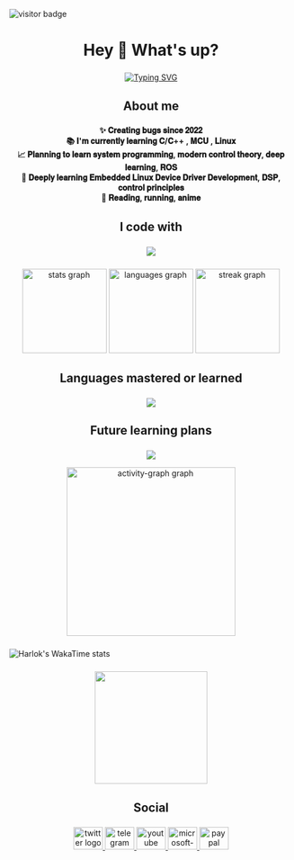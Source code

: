 

![visitor badge](https://visitor-badge.laobi.icu/badge?page_id=hyastar&left_color=red&right_color=green) 

<h1 align="center">Hey 👋 What's up?</h1>

###

<div align="center">

[![Typing SVG](https://readme-typing-svg.herokuapp.com?font=Fredoka&size=28&duration=3000&pause=1000&color=2ED5D1F6&background=6328FF00&center=true&vCenter=true&multiline=true&repeat=true&width=600&height=140&lines=My+name+is+hyastar;I'm+a+student+from+YTU;passionate+about+IoT+application+technologies)](https://git.io/typing-svg)

</div>

###

<h2 align="center">About me</h2>

###

<p align="center">
  <b>
    ✨ 𝐂𝐫𝐞𝐚𝐭𝐢𝐧𝐠 𝐛𝐮𝐠𝐬 𝐬𝐢𝐧𝐜𝐞 𝟐𝟎𝟐𝟐<br/>
    📚 𝐈'𝐦 𝐜𝐮𝐫𝐫𝐞𝐧𝐭𝐥𝐲 𝐥𝐞𝐚𝐫𝐧𝐢𝐧𝐠 𝐂/𝐂++ , 𝐌𝐂𝐔 , 𝐋𝐢𝐧𝐮𝐱 <br/>
    📈 𝐏𝐥𝐚𝐧𝐧𝐢𝐧𝐠 𝐭𝐨 𝐥𝐞𝐚𝐫𝐧 𝐬𝐲𝐬𝐭𝐞𝐦 𝐩𝐫𝐨𝐠𝐫𝐚𝐦𝐦𝐢𝐧𝐠, 𝐦𝐨𝐝𝐞𝐫𝐧 𝐜𝐨𝐧𝐭𝐫𝐨𝐥 𝐭𝐡𝐞𝐨𝐫𝐲, 𝐝𝐞𝐞𝐩 𝐥𝐞𝐚𝐫𝐧𝐢𝐧𝐠, 𝐑𝐎𝐒<br/>
    🎯 𝐃𝐞𝐞𝐩𝐥𝐲 𝐥𝐞𝐚𝐫𝐧𝐢𝐧𝐠 𝐄𝐦𝐛𝐞𝐝𝐝𝐞𝐝 𝐋𝐢𝐧𝐮𝐱 𝐃𝐞𝐯𝐢𝐜𝐞 𝐃𝐫𝐢𝐯𝐞𝐫 𝐃𝐞𝐯𝐞𝐥𝐨𝐩𝐦𝐞𝐧𝐭, 𝐃𝐒𝐏, 𝐜𝐨𝐧𝐭𝐫𝐨𝐥 𝐩𝐫𝐢𝐧𝐜𝐢𝐩𝐥𝐞𝐬<br/>
    🎨 𝐑𝐞𝐚𝐝𝐢𝐧𝐠, 𝐫𝐮𝐧𝐧𝐢𝐧𝐠, 𝐚𝐧𝐢𝐦𝐞<br/>
  </b>
</p>

###

<h2 align="center">I code with</h2>

###

<p align="center">
  <a href="https://skillicons.de">
    <img src="https://skillicons.dev/icons?i=c,cpp,linux,qt,matlab" />
  </a>
</p>

###

<div align="center">
  <img src="https://github-readme-stats.vercel.app/api?username=hyastar&hide_title=false&hide_rank=false&show_icons=true&include_all_commits=true&count_private=true&disable_animations=false&theme=dracula&locale=en&hide_border=false&order=1" height="150" alt="stats graph"  />
  <img src="https://github-readme-stats.vercel.app/api/top-langs?username=hyastar&locale=en&hide_title=false&layout=compact&card_width=320&langs_count=5&theme=dracula&hide_border=false&order=2" height="150" alt="languages graph"  />
  <img src="https://streak-stats.demolab.com?user=hyastar&locale=en&mode=daily&theme=dracula&hide_border=false&border_radius=5&order=3" height="150" alt="streak graph"  />
</div>

###

<h2 align="center">Languages mastered or learned</h2>

###

<p align="center">
  <a href="https://skillicons.de">
    <img src="https://skillicons.dev/icons?i=c,cpp,vue, html, css, js" />
  </a>
</p>

###

<h2 align="center">Future learning plans</h2>

###

<p align="center">
  <a href="https://skillicons.de">
    <img src="https://skillicons.dev/icons?i=cs,sqlite,redis,blender,opencv,python,pytorch,tensorflow" />
  </a>
</p>


<div align="center">
  <img src="https://github-readme-activity-graph.vercel.app/graph?username=hyastar&radius=16&theme=react&area=true&order=5" height="300" alt="activity-graph graph"  />
</div>

###

###
![Harlok's WakaTime stats](https://github-readme-stats.vercel.app/api/wakatime?username=hyastar)
###

<div align="center">
  <img height="200" src="https://alist.hyastar.net/d/img/HTML/2233.gif"  />
</div>

###

<h2 align="center">Social</h2>

###

<div align="center">
  <a href="https://twitter.com/hyastars" target="_blank">
    <img src="https://raw.githubusercontent.com/maurodesouza/profile-readme-generator/master/src/assets/icons/social/twitter/default.svg" width="52" height="40" alt="twitter logo"  />
  </a>
  <a href="https://t.me/hyastars" target="_blank">
    <img src="https://raw.githubusercontent.com/maurodesouza/profile-readme-generator/master/src/assets/icons/social/telegram/default.svg" width="52" height="40" alt="telegram logo"  />
  </a>
  <a href="https://www.youtube.com/@hyastar-1314" target="_blank">
      <img src="https://raw.githubusercontent.com/maurodesouza/profile-readme-generator/master/src/assets/icons/social/youtube/default.svg" width="52" height="40" alt="youtube logo"  />
  </a>
  <a href="mailto:contact@mka.cc" target="_blank">
     <img src="https://raw.githubusercontent.com/maurodesouza/profile-readme-generator/master/src/assets/icons/social/microsoft-outlook/default.svg" width="52" height="40" alt="microsoft-outlook logo"  />
  </a>
  <a href="https://www.paypal.com/paypalme/hyastar1314" target="_blank">
    <img src="https://raw.githubusercontent.com/maurodesouza/profile-readme-generator/master/src/assets/icons/social/paypal/default.svg" width="52" height="40" alt="paypal logo"  />
  </a>
</div>

###

